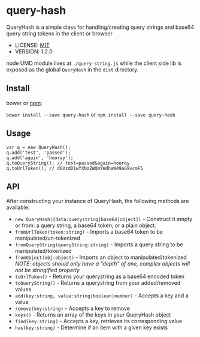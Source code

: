 # query-hash
QueryHash is a simple class for handling/creating query strings and base64 query string tokens in the client or browser

* LICENSE: [MIT](https://github.com/bcruddy/query-hash/blob/master/LICENSE)
* VERSION: 1.2.0

node UMD module lives at `./query-string.js` while the client side lib is exposed as the global `QueryHash` in the `dist` directory.

## Install
bower or [npm](https://www.npmjs.com/package/query-hash):

`bower install --save query-hash` or `npm install --save query-hash`

## Usage

    var q = new QueryHash();
    q.add('test', 'passed');
    q.add('again', 'hooray');
    q.toQueryString(); // test=passed&again=hooray
    q.toUrlToken(); // dGVzdD1wYXNzZWQmYWdhaW49aG9vcmF5

## API
After constructing your instance of QueryHash, the following methods are available:

* `new QueryHash([data:querystring|base64|object])` - Construct it empty or from: a query string, a base64 token, or a plain object.
* `fromUrlToken(token:string)` - Imports a base64 token to be manipulated/un-tokenized
* `fromQueryString(queryString:string)` - Imports a query string to be manipulated/tokenized
* `fromObject(obj:object)` - Imports an object to manipulated/tokenized *NOTE: objects should only have a "depth" of one, complex objects will not be stringified properly*
* `toUrlToken()` - Returns your querystring as a base64 encoded token
* `toQueryString()` - Returns a querystring from your added/removed values
* `add(key:string, value:string|boolean|number)` - Accepts a key and a value
* `remove(key:string)` - Accepts a key to remove
* `keys()` - Returns an array of the keys in your QueryHash object
* `find(key:string)` - Accepts a key, retrieves its corresponding value
* `has(key:string)` - Determine if an item with a given key exists
